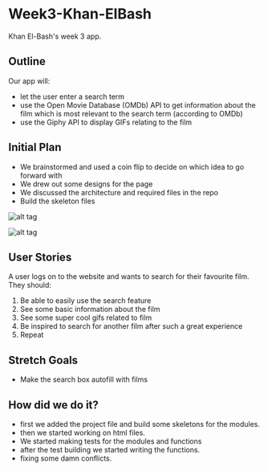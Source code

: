 # Week3-Khan-ElBash

Khan El-Bash's week 3 app.

## Outline
Our app will:
- let the user enter a search term
- use the Open Movie Database (OMDb) API to get information about the film which is most relevant to the search term (according to OMDb)
- use the Giphy API to display GIFs relating to the film

## Initial Plan
- We brainstormed and used a coin flip to decide on which idea to go forward with
- We drew out some designs for the page
- We discussed the architecture and required files in the repo
- Build the skeleton files

![alt tag](/home/mario/Desktop/week3/Week3-Khan-ElBash/Assets/P70307-153410.jpg)

![alt tag](/home/mario/Desktop/week3/Week3-Khan-ElBash/Assets/P70307-153445.jpg)

## User Stories
A user logs on to the website and wants to search for their favourite film. They should:
1. Be able to easily use the search feature
2. See some basic information about the film
3. See some super cool gifs related to film
4. Be inspired to search for another film after such a great experience
5. Repeat



## Stretch Goals
- Make the search box autofill with films

## How did we do it?
- first we added the project file and build some skeletons for the modules.
- then we started working on html files.
- We started making tests for the modules and functions
- after the test building we started writing the functions.
- fixing some damn conflicts.
